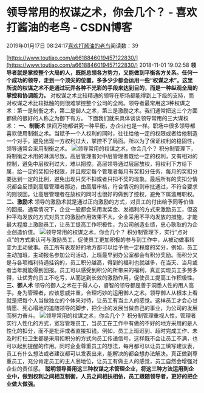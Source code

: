 
# 领导常用的权谋之术，你会几个？ - 喜欢打酱油的老鸟 - CSDN博客


2019年01月17日 08:24:17[喜欢打酱油的老鸟](https://me.csdn.net/weixin_42137700)阅读数：39


[https://www.toutiao.com/a6618846019457122830/](https://www.toutiao.com/a6618846019457122830/)
2018-11-01 19:02:58
**领导者就是掌控整个大局的人，既能总领各方势力，又能做到平衡各方关系。任何一个成功的领导，走到一个顶尖的位置，多多少少都会运用一些“权谋之术”。这里所说的权谋之术不是通过玩弄各种不光彩的手段来达到目的，而是一种纵观全局的掌控和协调能力。**
对权谋之术比较精通的领导在职场都能得到上下级的支持，而对权谋之术比较抵触的则很难掌控整个公司的全局。领导者最常用这3种权谋之术：第一是制衡之术，第二是御人之术，第三是激励之术。我们通常把这三个方面都做的很好的人称之为御下有方。
下面我们就来具体谈谈领导常用的三大谋权术：
**一、制衡术**
世间万物都讲究一种平衡，办企业也是一样。职场中很多领导都喜欢使用制衡之术。当赋予一个人权利的同时，往往给他一定的权限或者给他制造一个对手，避免出现一方权利过大，掌控不了局面。所以为了保证权利的稳固性，领导通常会采用制衡之术。
![领导常用的权谋之术，你会几个？](http://p3.pstatp.com/large/pgc-image/15410686729538ea55763bf)
积分制管理下，将制衡之术用的淋漓尽致。高层管理者对中层管理者既给一定的权利，又有相对的控制，避免中层权利过大，难以把控。高层领导通过层层放权，将权利下方给下属，给一定的奖扣分权限，并且规定每个管理者每月有奖扣分任务，每月的奖扣分要达到一定的比例，避免出现只奖不扣或者只扣不奖的现象。最后所有的奖扣分情况都会反馈到高层管理者那边，由高层审核，符合情况的则审批通过，不符合要求的则驳回。让高层管理者在放权的同时也很好的做到了控权，避免下属滥用职权。
**二、激励术**
领导的激励术就是通过正向激励的方式，对员工的付出给予同等价值的回报。通常情况下，企业一般都会采用发奖金、发福利的方式来激励员工，但这种平均发放的方式对员工的激励作用效果不大。企业采用不平均发放的措施，才能最大程度上激励员工，让员工提高工作积极性，为公司创造业绩，忠心耿耿的为企业创造价值。
![领导常用的权谋之术，你会几个？](http://p1.pstatp.com/large/pgc-image/1541068672961fc3772fba2)
积分制管理下，实行“点对点”的方式来认可与激励员工，促使员工更加积极的参与到工作中，从被动做事转变为主动做事。员工所有表现好的地方都可以给予他一定程度的奖分，例如，员工主动加班，主动报名参加公司活动，上班最早到办公室都会有积分奖励。而积分又是与各项福利待遇挂钩的，员工积分越高，得到的福利也就越多，在当天、当月或者当年就能得到回报。员工可以感受到积分的所带来的福利，真正实现员工多劳多得，让优秀的员工不吃亏，从而达到长效的激励作用，促使员工提高工作积极性。
**三、御人术**
领导的御人之术在于得人心，睿智的领导都是善于洞悉人性的用人高手。身为管理者，应该恩威并重，合理巧妙的运用御人之术。领导御人从根本上看就是把每个人当做独立的个体来对待，让员工有当主人的感觉。这样员工才会心甘情愿、死心塌地的追随领导的脚步，把企业的发展当做自己的事业，为公司的发展而努力奋斗。
![领导常用的权谋之术，你会几个？](http://p3.pstatp.com/large/pgc-image/15410686730119349138cd7)
积分制管理重视人性，管理者实行人性化的方式，宽容管理员工，当员工在工作中有做的不好的地方采用的是人性化的扣分，而不是批评或者直接扣钱。例如，员工上班迟到、超时完成工作、未及时打扫卫生都是采用扣积分的方式向员工传递信号，这样既不会让员工不满，也可以起到提醒的作用。同时企业尊重员工的想法，每月都可以让员工填写建议表，员工有什么想法或者建议都可以发表出来，能解决的都会想办法解决。真正做到尊重员工，充分肯定员工的主人翁地位，让员工有做主人的感觉，员工自然会增强对企业的责任感。
**聪明领导善用这三种权谋之术管理企业，将这三种方法运用到企业中，做到权利之间相互制衡，人员之间相扶相依，员工跟随领导者，更好的把企业做大做强。**

